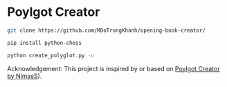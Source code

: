 # Poylgot Creator
```bash
git clone https://github.com/MDoTrongKhanh/opening-book-creator/
```
```bash
pip install python-chess
```
```bash
python create_polyglot.py -u
```
 

Acknowledgement: This project is inspired by or based on [Poylgot Creator by NimasS](https://github.com/thesuperdabc/Polyglot-Creator)).
